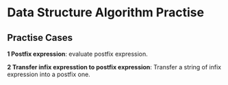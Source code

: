 # Data Structure Algorithm Practise

## Practise Cases

**1 Postfix expression**: evaluate postfix expression. 

**2 Transfer infix expresstion to postfix expression**: Transfer a string of infix expression into a postfix one. 
